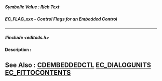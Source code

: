 ##### Symbolic Value : Rich Text
##### EC_FLAG_xxx - Control Flags for an Embedded Control
---
##### #include <editods.h>
**Description :**

**See Also :**
[CDEMBEDDEDCTL](D:/md_files/CDEMBEDDEDCTL.md)
[EC_DIALOGUNITS](D:/md_files/EC_DIALOGUNITS.md)
[EC_FITTOCONTENTS](D:/md_files/EC_FITTOCONTENTS.md)
---
